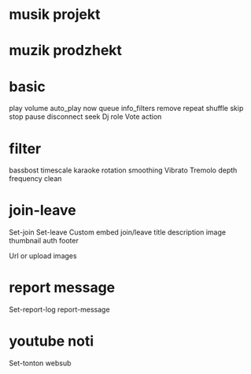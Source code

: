 # musik projekt

# muzik prodzhekt

# basic

play 
volume
auto_play
now 
queue
info_filters
remove
repeat
shuffle
skip
stop
pause
disconnect
seek
Dj role
Vote action 

# filter

bassbost
timescale
karaoke
rotation
smoothing
Vibrato
Tremolo
depth
frequency
clean

# join-leave

Set-join
Set-leave
Custom embed join/leave title description image thumbnail auth footer

Url or upload images

# report message

Set-report-log
report-message


# youtube noti

Set-tonton
websub
